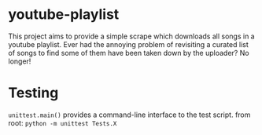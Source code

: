 # youtube-playlist

This project aims to provide a simple scrape which downloads all songs in a youtube playlist.
Ever had the annoying problem of revisiting a curated list of songs to find some of them have been taken down by the uploader? No longer!

# Testing

`unittest.main()` provides a command-line interface to the test script.
from root:
`python -m unittest Tests.X`
